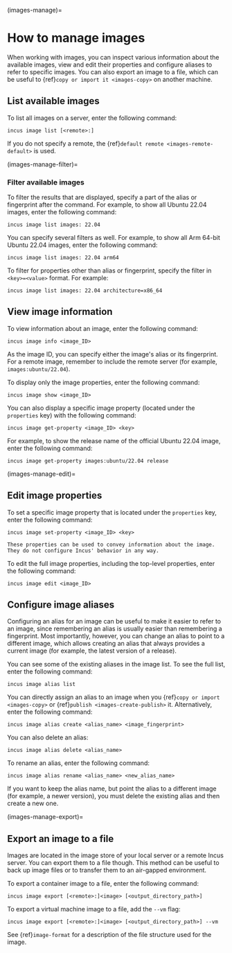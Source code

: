 (images-manage)=
# How to manage images

When working with images, you can inspect various information about the available images, view and edit their properties and configure aliases to refer to specific images.
You can also export an image to a file, which can be useful to {ref}`copy or import it <images-copy>` on another machine.

## List available images

To list all images on a server, enter the following command:

    incus image list [<remote>:]

If you do not specify a remote, the {ref}`default remote <images-remote-default>` is used.

(images-manage-filter)=
### Filter available images

To filter the results that are displayed, specify a part of the alias or fingerprint after the command.
For example, to show all Ubuntu 22.04 images, enter the following command:

    incus image list images: 22.04

You can specify several filters as well.
For example, to show all Arm 64-bit Ubuntu 22.04 images, enter the following command:

    incus image list images: 22.04 arm64

To filter for properties other than alias or fingerprint, specify the filter in `<key>=<value>` format.
For example:

    incus image list images: 22.04 architecture=x86_64

## View image information

To view information about an image, enter the following command:

    incus image info <image_ID>

As the image ID, you can specify either the image's alias or its fingerprint.
For a remote image, remember to include the remote server (for example, `images:ubuntu/22.04`).

To display only the image properties, enter the following command:

    incus image show <image_ID>

You can also display a specific image property (located under the `properties` key) with the following command:

    incus image get-property <image_ID> <key>

For example, to show the release name of the official Ubuntu 22.04 image, enter the following command:

    incus image get-property images:ubuntu/22.04 release

(images-manage-edit)=
## Edit image properties

To set a specific image property that is located under the `properties` key, enter the following command:

    incus image set-property <image_ID> <key>

```{note}
These properties can be used to convey information about the image.
They do not configure Incus' behavior in any way.
```

To edit the full image properties, including the top-level properties, enter the following command:

    incus image edit <image_ID>

## Configure image aliases

Configuring an alias for an image can be useful to make it easier to refer to an image, since remembering an alias is usually easier than remembering a fingerprint.
Most importantly, however, you can change an alias to point to a different image, which allows creating an alias that always provides a current image (for example, the latest version of a release).

You can see some of the existing aliases in the image list.
To see the full list, enter the following command:

    incus image alias list

You can directly assign an alias to an image when you {ref}`copy or import <images-copy>` or {ref}`publish <images-create-publish>` it.
Alternatively, enter the following command:

    incus image alias create <alias_name> <image_fingerprint>

You can also delete an alias:

    incus image alias delete <alias_name>

To rename an alias, enter the following command:

    incus image alias rename <alias_name> <new_alias_name>

If you want to keep the alias name, but point the alias to a different image (for example, a newer version), you must delete the existing alias and then create a new one.

(images-manage-export)=
## Export an image to a file

Images are located in the image store of your local server or a remote Incus server.
You can export them to a file though.
This method can be useful to back up image files or to transfer them to an air-gapped environment.

To export a container image to a file, enter the following command:

    incus image export [<remote>:]<image> [<output_directory_path>]

To export a virtual machine image to a file, add the `--vm` flag:

    incus image export [<remote>:]<image> [<output_directory_path>] --vm

See {ref}`image-format` for a description of the file structure used for the image.
